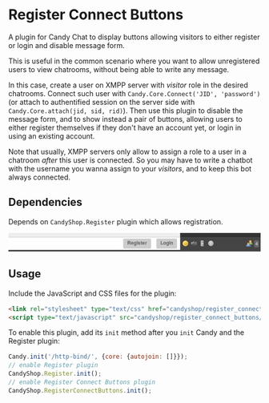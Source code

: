 # Register Connect Buttons

A plugin for Candy Chat to display buttons allowing visitors to either register or login and disable message form.

This is useful in the common scenario where you want to allow unregistered users to view chatrooms, without being able to write any message.

In this case, create a user on XMPP server with _visitor_ role in the desired chatrooms. Connect such user with `Candy.Core.Connect('JID', 'password')` (or attach to authentified session on the server side with `Candy.Core.attach(jid, sid, rid)`). Then use this plugin to disable the message form, and to show instead a pair of buttons, allowing users to either register themselves if they don't have an account yet, or login in using an existing account.

Note that usually, XMPP servers only allow to assign a role to a user in a chatroom _after_ this user is connected. So you may have to write a chatbot with the username you wanna assign to your _visitors_, and to keep this bot always connected.

## Dependencies
 Depends on `CandyShop.Register` plugin which allows registration.

![Register Connect Buttons](screenshot.png)

## Usage
Include the JavaScript and CSS files for the plugin:

```HTML
<link rel="stylesheet" type="text/css" href="candyshop/register_connect_buttons/register_connect_buttons.css" />
<script type="text/javascript" src="candyshop/register_connect_buttons/register_connect_buttons.js"></script>
```

To enable this plugin, add its `init` method after you `init` Candy and the Register plugin:

```JavaScript
Candy.init('/http-bind/', {core: {autojoin: []}});
// enable Register plugin
CandyShop.Register.init();
// enable Register Connect Buttons plugin
CandyShop.RegisterConnectButtons.init();
```
